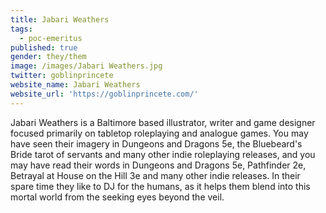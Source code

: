 ```yaml
---
title: Jabari Weathers
tags:
  - poc-emeritus
published: true
gender: they/them
image: /images/Jabari Weathers.jpg
twitter: goblinprincete
website_name: Jabari Weathers
website_url: 'https://goblinprincete.com/'
---
```


Jabari Weathers is a Baltimore based illustrator, writer and game designer focused primarily on tabletop roleplaying and analogue games. You may have seen their imagery in Dungeons and Dragons 5e, the Bluebeard's Bride tarot of servants and many other indie roleplaying releases, and you may have read their words in Dungeons and Dragons 5e, Pathfinder 2e, Betrayal at House on the Hill 3e and many other indie releases. In their spare time they like to DJ for the humans, as it helps them blend into this mortal world from the seeking eyes beyond the veil.

